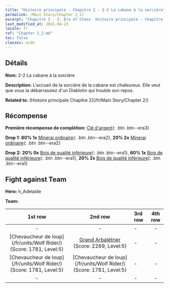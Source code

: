 ```yaml
---
title: "Histoire principale - Chapitre 2 - 2-2 La cabane à la sorcière"
permalink: /Main Story/Chapter 2_2/
excerpt: "Chapitre 2 - 2. Era of Chaos  Histoire principale - Chapitre 2_2. 2-2 La cabane à la sorcière"
last_modified_at: 2021-04-23
locale: fr
ref: "Chapter 2_2.md"
toc: false
classes: wide
---
```


## Détails

 **Nom:** 2-2 La cabane à la sorcière

 **Description:** L'accueil de la sorcière de la cabane est chaleureux. Elle veut que vous la débarrassiez d'un Diablotin qui trouble son repos.

 **Related to:** [Histoire principale Chapitre 2](/fr/Main Story/Chapter 2/)

## Récompense

 **Première récompense de complétion:** [Clé d'argent](/ItemsFR/con_693/){: .btn .btn--era3}

 **Drop 1:** **80% 1x** [Minerai ordinaire](/ItemsFR/mat_6/){: .btn .btn--era2}, **20% 2x** [Minerai ordinaire](/ItemsFR/mat_6/){: .btn .btn--era2}

 **Drop 2:** **20% 0x** [Bois de qualité inférieure](/ItemsFR/mat_1/){: .btn .btn--era1}, **60% 1x** [Bois de qualité inférieure](/ItemsFR/mat_1/){: .btn .btn--era1}, **20% 2x** [Bois de qualité inférieure](/ItemsFR/mat_1/){: .btn .btn--era1}


## Fight against Team
 **Hero:** h_Adelaide

 **Team:**


  | 1st row | 2nd row | 3rd row | 4th row |
  |:----:|:----:|:----|:----:|
  | - | - | - | - |
  | [Chevaucheur de loup](/fr/units/Wolf Rider/) (Score: 1781, Level:5)  | [Grand Arbalétrier](/fr/units/Marksman/) (Score: 2269, Level:5)  | - | - |
  | [Chevaucheur de loup](/fr/units/Wolf Rider/) (Score: 1781, Level:5)  | [Chevaucheur de loup](/fr/units/Wolf Rider/) (Score: 1781, Level:5)  | - | - |
  | - | - | - | - |


